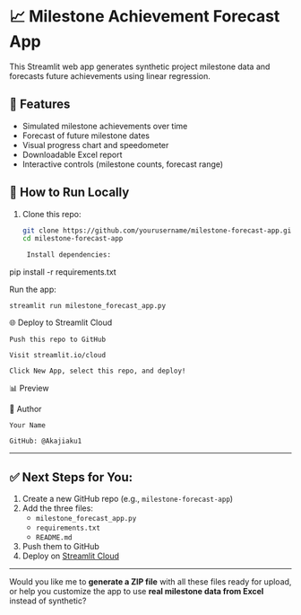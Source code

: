 # 📈 Milestone Achievement Forecast App

This Streamlit web app generates synthetic project milestone data and forecasts future achievements using linear regression.

## 🔧 Features
- Simulated milestone achievements over time
- Forecast of future milestone dates
- Visual progress chart and speedometer
- Downloadable Excel report
- Interactive controls (milestone counts, forecast range)

## 🚀 How to Run Locally

1. Clone this repo:
   ```bash
   git clone https://github.com/yourusername/milestone-forecast-app.git
   cd milestone-forecast-app

    Install dependencies:

pip install -r requirements.txt

Run the app:

    streamlit run milestone_forecast_app.py

🌐 Deploy to Streamlit Cloud

    Push this repo to GitHub

    Visit streamlit.io/cloud

    Click New App, select this repo, and deploy!

📊 Preview

👤 Author

    Your Name

    GitHub: @Akajiaku1 


---

## ✅ Next Steps for You:

1. Create a new GitHub repo (e.g., `milestone-forecast-app`)
2. Add the three files:
   - `milestone_forecast_app.py`
   - `requirements.txt`
   - `README.md`
3. Push them to GitHub
4. Deploy on [Streamlit Cloud](https://streamlit.io/cloud)

---

Would you like me to **generate a ZIP file** with all these files ready for upload, or help you customize the app to use **real milestone data from Excel** instead of synthetic?

